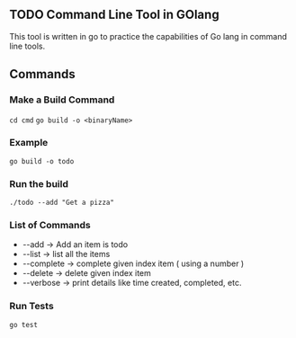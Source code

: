 ## TODO Command Line Tool in GOlang 
This tool is written in go to practice the capabilities of Go lang in command line tools. 

## Commands
### Make a Build Command 
`cd cmd`
`go build -o <binaryName>`

### Example 
`go build -o todo`

### Run the build 
`./todo --add "Get a pizza"`

### List of Commands
- --add -> Add an item is todo
- --list -> list all the items 
- --complete -> complete given index item ( using a number )
- --delete -> delete given index item
- --verbose -> print details like time created, completed, etc.

### Run Tests

`go test`
